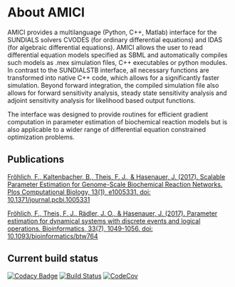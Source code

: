 # About AMICI


AMICI provides a multilanguage (Python, C++, Matlab) interface for the SUNDIALS solvers CVODES (for ordinary differential equations) and IDAS (for algebraic differential equations). AMICI allows the user to read differential equation models specified as SBML and automatically compiles such models as .mex simulation files, C++ executables or python modules. In contrast to the SUNDIALSTB interface, all necessary functions are transformed into native C++ code, which allows for a significantly faster simulation. Beyond forward integration, the compiled simulation file also allows for forward sensitivity analysis, steady state sensitivity analysis and adjoint sensitivity analysis for likelihood based output functions.

The interface was designed to provide routines for efficient gradient computation in parameter estimation of biochemical reaction models but is also applicable to a wider range of differential equation constrained optimization problems.

## Publications

[Fröhlich, F., Kaltenbacher, B., Theis, F. J., & Hasenauer, J. (2017). Scalable Parameter Estimation for Genome-Scale Biochemical Reaction Networks. Plos Computational Biology, 13(1), e1005331. doi: 10.1371/journal.pcbi.1005331](https://doi.org/10.1371/journal.pcbi.1005331)

[Fröhlich, F., Theis, F. J., Rädler, J. O., & Hasenauer, J. (2017). Parameter estimation for dynamical systems with discrete events and logical operations. Bioinformatics, 33(7), 1049-1056. doi: 10.1093/bioinformatics/btw764](https://doi.org/10.1093/bioinformatics/btw764)

## Current build status

[![Codacy Badge](https://api.codacy.com/project/badge/Grade/c03ff7875a3b47ac92599ee681a725fb)](https://app.codacy.com/app/FFroehlich/AMICI?utm_source=github.com&utm_medium=referral&utm_content=ICB-DCM/AMICI&utm_campaign=badger)
[![Build Status](https://travis-ci.org/ICB-DCM/AMICI.svg?branch=master)](https://travis-ci.org/ICB-DCM/AMICI)
[![CodeCov](https://codecov.io/gh/ICB-DCM/AMICI/branch/master/graph/badge.svg)](https://codecov.io/gh/ICB-DCM/AMICI)
